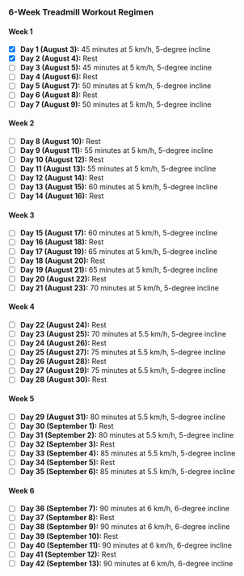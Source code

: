 ### 6-Week Treadmill Workout Regimen

#### Week 1
- [x] **Day 1 (August 3):** 45 minutes at 5 km/h, 5-degree incline
- [x] **Day 2 (August 4):** Rest
- [ ] **Day 3 (August 5):** 45 minutes at 5 km/h, 5-degree incline
- [ ] **Day 4 (August 6):** Rest
- [ ] **Day 5 (August 7):** 50 minutes at 5 km/h, 5-degree incline
- [ ] **Day 6 (August 8):** Rest
- [ ] **Day 7 (August 9):** 50 minutes at 5 km/h, 5-degree incline

#### Week 2
- [ ] **Day 8 (August 10):** Rest
- [ ] **Day 9 (August 11):** 55 minutes at 5 km/h, 5-degree incline
- [ ] **Day 10 (August 12):** Rest
- [ ] **Day 11 (August 13):** 55 minutes at 5 km/h, 5-degree incline
- [ ] **Day 12 (August 14):** Rest
- [ ] **Day 13 (August 15):** 60 minutes at 5 km/h, 5-degree incline
- [ ] **Day 14 (August 16):** Rest

#### Week 3
- [ ] **Day 15 (August 17):** 60 minutes at 5 km/h, 5-degree incline
- [ ] **Day 16 (August 18):** Rest
- [ ] **Day 17 (August 19):** 65 minutes at 5 km/h, 5-degree incline
- [ ] **Day 18 (August 20):** Rest
- [ ] **Day 19 (August 21):** 65 minutes at 5 km/h, 5-degree incline
- [ ] **Day 20 (August 22):** Rest
- [ ] **Day 21 (August 23):** 70 minutes at 5 km/h, 5-degree incline

#### Week 4
- [ ] **Day 22 (August 24):** Rest
- [ ] **Day 23 (August 25):** 70 minutes at 5.5 km/h, 5-degree incline
- [ ] **Day 24 (August 26):** Rest
- [ ] **Day 25 (August 27):** 75 minutes at 5.5 km/h, 5-degree incline
- [ ] **Day 26 (August 28):** Rest
- [ ] **Day 27 (August 29):** 75 minutes at 5.5 km/h, 5-degree incline
- [ ] **Day 28 (August 30):** Rest

#### Week 5
- [ ] **Day 29 (August 31):** 80 minutes at 5.5 km/h, 5-degree incline
- [ ] **Day 30 (September 1):** Rest
- [ ] **Day 31 (September 2):** 80 minutes at 5.5 km/h, 5-degree incline
- [ ] **Day 32 (September 3):** Rest
- [ ] **Day 33 (September 4):** 85 minutes at 5.5 km/h, 5-degree incline
- [ ] **Day 34 (September 5):** Rest
- [ ] **Day 35 (September 6):** 85 minutes at 5.5 km/h, 5-degree incline

#### Week 6
- [ ] **Day 36 (September 7):** 90 minutes at 6 km/h, 6-degree incline
- [ ] **Day 37 (September 8):** Rest
- [ ] **Day 38 (September 9):** 90 minutes at 6 km/h, 6-degree incline
- [ ] **Day 39 (September 10):** Rest
- [ ] **Day 40 (September 11):** 90 minutes at 6 km/h, 6-degree incline
- [ ] **Day 41 (September 12):** Rest
- [ ] **Day 42 (September 13):** 90 minutes at 6 km/h, 6-degree incline

